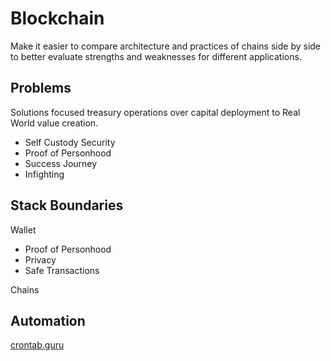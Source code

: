 # Blockchain

Make it easier to compare architecture and practices of chains side by side to better evaluate strengths and weaknesses for different applications.

## Problems

Solutions focused treasury operations over capital deployment to Real World value creation.

- Self Custody Security
- Proof of Personhood
- Success Journey
- Infighting

## Stack Boundaries

Wallet

- Proof of Personhood
- Privacy
- Safe Transactions

Chains

## Automation

[crontab.guru](https://crontab.guru/)
